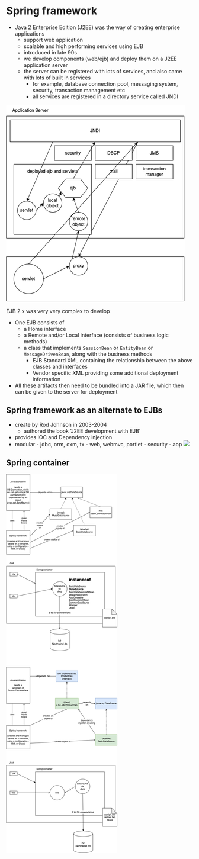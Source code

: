 # Spring framework

- Java 2 Enterprise Edition (J2EE) was the way of creating enterprise applications
  - support web application
  - scalable and high performing services using EJB
  - introduced in late 90s
  - we develop components (web/ejb) and deploy them on a J2EE application server
  - the server can be registered with lots of services, and also came with lots of built in services
    - for example, database connection pool, messaging system, security, transaction management etc
    - all services are registered in a directory service called JNDI

![](./ejb-container.dio.png)

EJB 2.x was very very complex to develop

- One EJB consists of
  - a Home interface
  - a Remote and/or Local interface (consists of business logic methods)
  - a class that implements `SessionBean` or `EntityBean` or `MessageDrivenBean`, along with the business methods
    - EJB Standard XML containing the relationship between the above classes and interfaces
    - Vendor specific XML providing some additional deployment information
- All these artifacts then need to be bundled into a JAR file, which then can be given to the server for deployment

## Spring framework as an alternate to EJBs

- create by Rod Johnson in 2003-2004
  - authored the book 'J2EE development with EJB'
- provides IOC and Dependency injection
- modular - jdbc, orm, oxm, tx - web, webmvc, portlet - security - aop
  ![](https://dotnettutorials.net/wp-content/uploads/2021/05/word-image-55.png)

## Spring container

![](./spring.dio.png)
